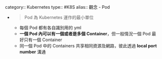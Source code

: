 category:: Kubernetes
type:: #K8S
alias:: 觀念 - Pod

- > Pod 為 Kubernetes 運作的最小單位
	- 每個 Pod 都有各自識別用的 yml
	- **一個 Pod 內可以有一個或者是多個 Container**，但一般情況一個 Pod 最好只有一個 Container
	- 同一個 Pod 中的 Containers 共享相同資源及網路，彼此透過 **local port number** 溝通